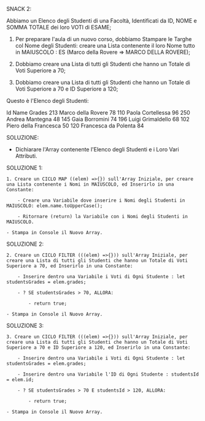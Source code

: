 SNACK 2:

Abbiamo un Elenco degli Studenti di una Facoltà, Identificati da ID, NOME e SOMMA TOTALE dei loro VOTI di ESAME;

1. Per preparare l'aula di un nuovo corso, dobbiamo Stampare le Targhe col Nome degli Studenti: creare una Lista contenente il loro Nome tutto in MAIUSCOLO : ES (Marco della Rovere => MARCO DELLA ROVERE);

2. Dobbiamo creare una Lista di tutti gli Studenti che hanno un Totale di Voti Superiore a 70;

3. Dobbiamo creare una Lista di tutti gli Studenti che hanno un Totale di Voti Superiore a 70 e ID Superiore a 120;


Questo è l'Elenco degli Studenti:

Id          Name                        Grades
213         Marco della Rovere          78
110         Paola Cortellessa           96
250         Andrea Mantegna 	        48
145         Gaia Borromini              74
196         Luigi Grimaldello 	        68
102         Piero della Francesca       50
120         Francesca da Polenta        84



SOLUZIONE:

- Dichiarare l'Array contenente l'Elenco degli Studenti e i Loro Vari Attributi.



SOLUZIONE 1:

    1. Creare un CICLO MAP ((elem) =>{}) sull'Array Iniziale, per creare una Lista contenente i Nomi in MAIUSCOLO, ed Inserirlo in una Constante:
    
        - Creare una Variabile dove inserire i Nomi degli Studenti in MAIUSCOLO: elem.name.toUpperCase();

        - Ritornare (return) la Variabile con i Nomi degli Studenti in MAIUSCOLO.

    - Stampa in Console il Nuovo Array.



SOLUZIONE 2:

    2. Creare un CICLO FILTER (((elem) =>{})) sull'Array Iniziale, per creare una Lista di tutti gli Studenti che hanno un Totale di Voti Superiore a 70, ed Inserirlo in una Constante:

        - Inserire dentro una Variabile i Voti di Ogni Studente : let studentsGrades = elem.grades;

        - ? SE studentsGrades > 70, ALLORA:

            - return true;

    - Stampa in Console il Nuovo Array.



SOLUZIONE 3:

    3. Creare un CICLO FILTER (((elem) =>{})) sull'Array Iniziale, per creare una Lista di tutti gli Studenti che hanno un Totale di Voti Superiore a 70 e ID Superiore a 120, ed Inserirlo in una Constante:

        - Inserire dentro una Variabile i Voti di Ogni Studente : let studentsGrades = elem.grades;

        - Inserire dentro una Variabile l'ID di Ogni Studente : studentsId = elem.id;

        - ? SE studentsGrades > 70 E studentsId > 120, ALLORA:

            - return true;

    - Stampa in Console il Nuovo Array.